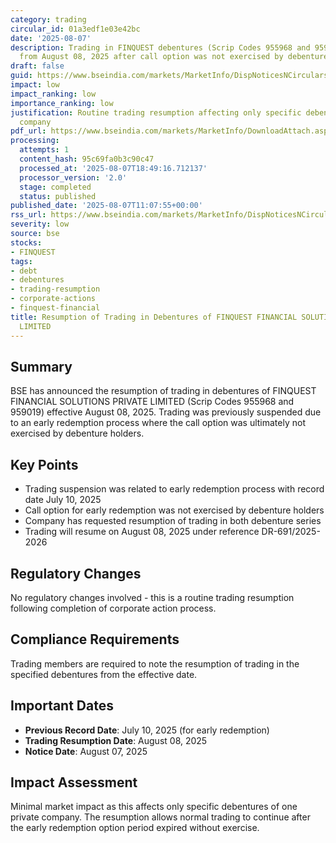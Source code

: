 ```yaml
---
category: trading
circular_id: 01a3edf1e03e42bc
date: '2025-08-07'
description: Trading in FINQUEST debentures (Scrip Codes 955968 and 959019) to resume
  from August 08, 2025 after call option was not exercised by debenture holders.
draft: false
guid: https://www.bseindia.com/markets/MarketInfo/DispNoticesNCirculars.aspx?Noticeid={606A759B-E36C-4318-BBEC-49F64B58E664}&noticeno=20250807-22&dt=08/07/2025&icount=22&totcount=77&flag=0
impact: low
impact_ranking: low
importance_ranking: low
justification: Routine trading resumption affecting only specific debentures of one
  company
pdf_url: https://www.bseindia.com/markets/MarketInfo/DownloadAttach.aspx?id=20250807-22&attachedId=
processing:
  attempts: 1
  content_hash: 95c69fa0b3c90c47
  processed_at: '2025-08-07T18:49:16.712137'
  processor_version: '2.0'
  stage: completed
  status: published
published_date: '2025-08-07T11:07:55+00:00'
rss_url: https://www.bseindia.com/markets/MarketInfo/DispNoticesNCirculars.aspx?Noticeid={606A759B-E36C-4318-BBEC-49F64B58E664}&noticeno=20250807-22&dt=08/07/2025&icount=22&totcount=77&flag=0
severity: low
source: bse
stocks:
- FINQUEST
tags:
- debt
- debentures
- trading-resumption
- corporate-actions
- finquest-financial
title: Resumption of Trading in Debentures of FINQUEST FINANCIAL SOLUTIONS PRIVATE
  LIMITED
---
```


## Summary

BSE has announced the resumption of trading in debentures of FINQUEST FINANCIAL SOLUTIONS PRIVATE LIMITED (Scrip Codes 955968 and 959019) effective August 08, 2025. Trading was previously suspended due to an early redemption process where the call option was ultimately not exercised by debenture holders.

## Key Points

- Trading suspension was related to early redemption process with record date July 10, 2025
- Call option for early redemption was not exercised by debenture holders
- Company has requested resumption of trading in both debenture series
- Trading will resume on August 08, 2025 under reference DR-691/2025-2026

## Regulatory Changes

No regulatory changes involved - this is a routine trading resumption following completion of corporate action process.

## Compliance Requirements

Trading members are required to note the resumption of trading in the specified debentures from the effective date.

## Important Dates

- **Previous Record Date**: July 10, 2025 (for early redemption)
- **Trading Resumption Date**: August 08, 2025
- **Notice Date**: August 07, 2025

## Impact Assessment

Minimal market impact as this affects only specific debentures of one private company. The resumption allows normal trading to continue after the early redemption option period expired without exercise.